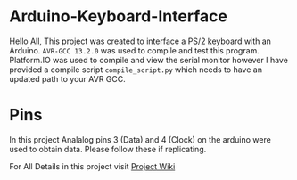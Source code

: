 # Arduino-Keyboard-Interface  
Hello All, This project was created to interface a PS/2 keyboard with an Arduino. ```AVR-GCC 13.2.0``` was used to compile and test this program. Platform.IO was used to compile and view the serial monitor however I have provided a compile script ```compile_script.py``` which needs to have an updated path to your AVR GCC.

# Pins
In this project Analalog pins 3 (Data) and 4 (Clock) on the arduino were used to obtain data. Please follow these if replicating.

For All Details in this project visit <a href ="https://github.com/Deniz-Misirlioglu/Arduino-Keyboard-Interface/wiki"> Project Wiki</a>
